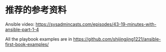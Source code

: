 # 推荐的参考资料


Ansible video: https://sysadmincasts.com/episodes/43-19-minutes-with-ansible-part-1-4

All the playbook examples are in https://github.com/shijingjing1221/ansible-first-book-examples/
